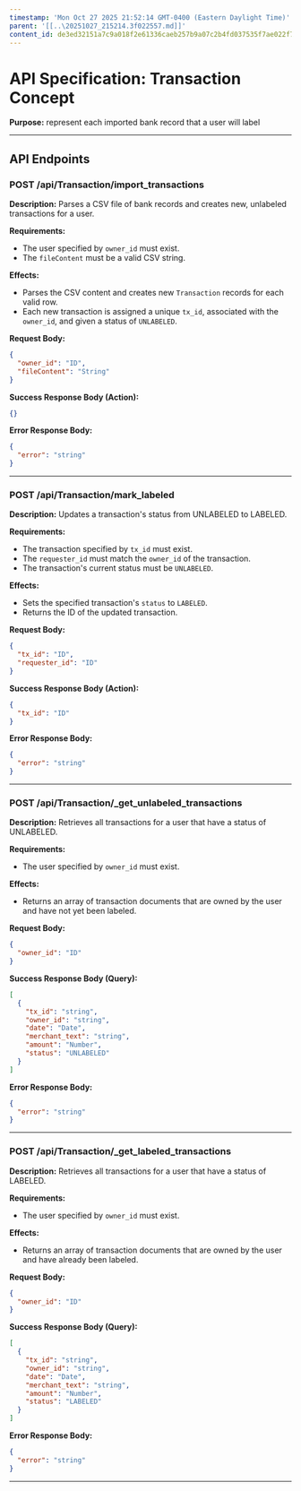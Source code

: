 ```yaml
---
timestamp: 'Mon Oct 27 2025 21:52:14 GMT-0400 (Eastern Daylight Time)'
parent: '[[..\20251027_215214.3f022557.md]]'
content_id: de3ed32151a7c9a018f2e61336caeb257b9a07c2b4fd037535f7ae022f70d910
---
```


# API Specification: Transaction Concept

**Purpose:** represent each imported bank record that a user will label

***

## API Endpoints

### POST /api/Transaction/import\_transactions

**Description:** Parses a CSV file of bank records and creates new, unlabeled transactions for a user.

**Requirements:**

* The user specified by `owner_id` must exist.
* The `fileContent` must be a valid CSV string.

**Effects:**

* Parses the CSV content and creates new `Transaction` records for each valid row.
* Each new transaction is assigned a unique `tx_id`, associated with the `owner_id`, and given a status of `UNLABELED`.

**Request Body:**

```json
{
  "owner_id": "ID",
  "fileContent": "String"
}
```

**Success Response Body (Action):**

```json
{}
```

**Error Response Body:**

```json
{
  "error": "string"
}
```

***

### POST /api/Transaction/mark\_labeled

**Description:** Updates a transaction's status from UNLABELED to LABELED.

**Requirements:**

* The transaction specified by `tx_id` must exist.
* The `requester_id` must match the `owner_id` of the transaction.
* The transaction's current status must be `UNLABELED`.

**Effects:**

* Sets the specified transaction's `status` to `LABELED`.
* Returns the ID of the updated transaction.

**Request Body:**

```json
{
  "tx_id": "ID",
  "requester_id": "ID"
}
```

**Success Response Body (Action):**

```json
{
  "tx_id": "ID"
}
```

**Error Response Body:**

```json
{
  "error": "string"
}
```

***

### POST /api/Transaction/\_get\_unlabeled\_transactions

**Description:** Retrieves all transactions for a user that have a status of UNLABELED.

**Requirements:**

* The user specified by `owner_id` must exist.

**Effects:**

* Returns an array of transaction documents that are owned by the user and have not yet been labeled.

**Request Body:**

```json
{
  "owner_id": "ID"
}
```

**Success Response Body (Query):**

```json
[
  {
    "tx_id": "string",
    "owner_id": "string",
    "date": "Date",
    "merchant_text": "string",
    "amount": "Number",
    "status": "UNLABELED"
  }
]
```

**Error Response Body:**

```json
{
  "error": "string"
}
```

***

### POST /api/Transaction/\_get\_labeled\_transactions

**Description:** Retrieves all transactions for a user that have a status of LABELED.

**Requirements:**

* The user specified by `owner_id` must exist.

**Effects:**

* Returns an array of transaction documents that are owned by the user and have already been labeled.

**Request Body:**

```json
{
  "owner_id": "ID"
}
```

**Success Response Body (Query):**

```json
[
  {
    "tx_id": "string",
    "owner_id": "string",
    "date": "Date",
    "merchant_text": "string",
    "amount": "Number",
    "status": "LABELED"
  }
]
```

**Error Response Body:**

```json
{
  "error": "string"
}
```

***
